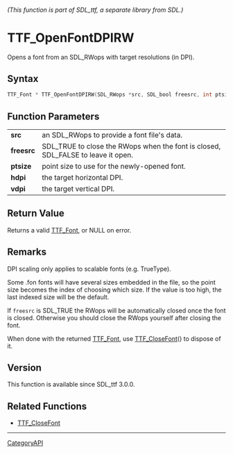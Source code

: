 ###### (This function is part of SDL_ttf, a separate library from SDL.)
# TTF_OpenFontDPIRW

Opens a font from an SDL_RWops with target resolutions (in DPI).

## Syntax

```c
TTF_Font * TTF_OpenFontDPIRW(SDL_RWops *src, SDL_bool freesrc, int ptsize, unsigned int hdpi, unsigned int vdpi);

```

## Function Parameters

|                 |                                                                                  |
| --------------- | -------------------------------------------------------------------------------- |
| **src**         | an SDL_RWops to provide a font file's data.                                      |
| **freesrc**     | SDL_TRUE to close the RWops when the font is closed, SDL_FALSE to leave it open. |
| **ptsize**      | point size to use for the newly-opened font.                                     |
| **hdpi**        | the target horizontal DPI.                                                       |
| **vdpi**        | the target vertical DPI.                                                         |

## Return Value

Returns a valid [TTF_Font](TTF_Font), or NULL on error.

## Remarks

DPI scaling only applies to scalable fonts (e.g. TrueType).

Some .fon fonts will have several sizes embedded in the file, so the point
size becomes the index of choosing which size. If the value is too high,
the last indexed size will be the default.

If `freesrc` is SDL_TRUE the RWops will be automatically closed once the
font is closed. Otherwise you should close the RWops yourself after closing
the font.

When done with the returned [TTF_Font](TTF_Font), use
[TTF_CloseFont](TTF_CloseFont)() to dispose of it.

## Version

This function is available since SDL_ttf 3.0.0.

## Related Functions

* [TTF_CloseFont](TTF_CloseFont)

----
[CategoryAPI](CategoryAPI)


